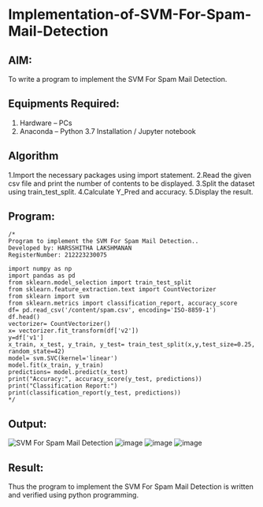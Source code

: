 # Implementation-of-SVM-For-Spam-Mail-Detection

## AIM:
To write a program to implement the SVM For Spam Mail Detection.

## Equipments Required:
1. Hardware – PCs
2. Anaconda – Python 3.7 Installation / Jupyter notebook

## Algorithm
1.Import the necessary packages using import statement. 2.Read the given csv file and print the number of contents to be displayed. 3.Split the dataset using train_test_split. 4.Calculate Y_Pred and accuracy. 5.Display the result.

## Program:
```
/*
Program to implement the SVM For Spam Mail Detection..
Developed by: HARSSHITHA LAKSHMANAN
RegisterNumber: 212223230075

import numpy as np
import pandas as pd
from sklearn.model_selection import train_test_split
from sklearn.feature_extraction.text import CountVectorizer
from sklearn import svm
from sklearn.metrics import classification_report, accuracy_score
df= pd.read_csv('/content/spam.csv', encoding='ISO-8859-1')
df.head()
vectorizer= CountVectorizer()
x= vectorizer.fit_transform(df['v2'])
y=df['v1']
x_train, x_test, y_train, y_test= train_test_split(x,y,test_size=0.25, random_state=42)
model= svm.SVC(kernel='linear')
model.fit(x_train, y_train)
predictions= model.predict(x_test)
print("Accuracy:", accuracy_score(y_test, predictions))
print("Classification Report:")
print(classification_report(y_test, predictions)) 
*/
```

## Output:
![SVM For Spam Mail Detection](sam.png)
![image](https://github.com/harshulaxman/Implementation-of-SVM-For-Spam-Mail-Detection/assets/145686689/efd3d431-4618-4d1a-ba20-6ddf5a3b40a0)
![image](https://github.com/harshulaxman/Implementation-of-SVM-For-Spam-Mail-Detection/assets/145686689/3ca97d0b-37a2-4ac9-aef4-04afc3f57ee8)
![image](https://github.com/harshulaxman/Implementation-of-SVM-For-Spam-Mail-Detection/assets/145686689/c86e56cc-64a2-4a6d-9750-db7656d6d8e1)


## Result:
Thus the program to implement the SVM For Spam Mail Detection is written and verified using python programming.
